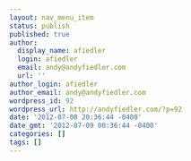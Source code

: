 ```yaml
---
layout: nav_menu_item
status: publish
published: true
author:
  display_name: afiedler
  login: afiedler
  email: andy@andyfiedler.com
  url: ''
author_login: afiedler
author_email: andy@andyfiedler.com
wordpress_id: 92
wordpress_url: http://andyfiedler.com/?p=92
date: '2012-07-08 20:36:44 -0400'
date_gmt: '2012-07-09 00:36:44 -0400'
categories: []
tags: []
---
```


